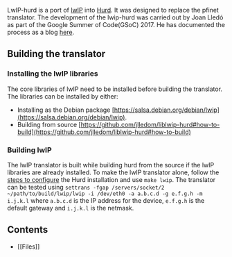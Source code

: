 LwIP-hurd is a port of [lwIP](https://www.nongnu.org/lwip/2_1_x/index.html) into [Hurd](https://www.gnu.org/software/hurd/index.html). It was designed to replace the pfinet translator. The development of the lwip-hurd was carried out by Joan Lledó as part of the Google Summer of Code(GSoC) 2017. He has documented the process as a blog [here](http://darnassus.sceen.net/~jlledom/en/).

## Building the translator ##


### Installing the lwIP libraries ###

The core libraries of lwIP need to be installed before building the translator. The libraries can be installed by either:

* Installing as the Debian package [https://salsa.debian.org/debian/lwip](https://salsa.debian.org/debian/lwip).
* Building from source [https://github.com/jlledom/liblwip-hurd#how-to-build](https://github.com/jlledom/liblwip-hurd#how-to-build)

### Building lwIP ###

The lwIP translator is built while building hurd from the source if the lwIP libraries are already installed. To make the lwIP translator alone, follow the [steps to configure](https://www.gnu.org/software/hurd/hurd/building.html) the Hurd installation and use `make lwip`.
The translator can be tested using
`settrans -fgap /servers/socket/2 ~/path/to/build/lwip/lwip -i /dev/eth0 -a a.b.c.d -g e.f.g.h -m i.j.k.l`
where `a.b.c.d` is the IP address for the device, `e.f.g.h` is the default gateway and `i.j.k.l` is the netmask.

## Contents

* [[Files]]